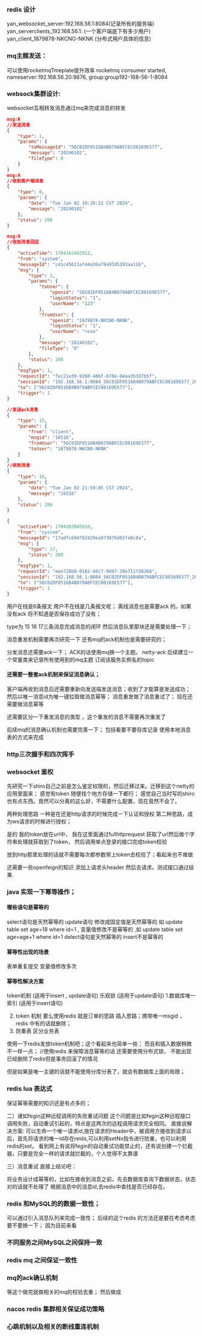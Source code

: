 ### redis 设计
yan_websocket_server:192.168.56.1:8084(记录所有的服务端)
yan_serverclients_192.168.56.1:  (一个客户端底下有多少用户)
yan_client_1879878-NKCNO-NKNK (分布式用户具体的信息)

### mq主题发送：
可以使用rocketmqTmeplate提升效率
rocketmq consumer started,
nameserver:192.168.56.20:9876, group:group192-168-56-1-8084


### websock集群设计:
websocket互相转发消息通过mq来完成消息的转发

```json
msg:R
//发送消息
{
	"type": 1,
	"params": {
		"toMessageId": "56C02DF0516B4B079ABFCEC08169E577",
		"message": "20240102",
		"fileType": 0
	}
}
msg:A
//收到客户端消息
{
	"type": 0,
	"params": {
		"date": "Tue Jan 02 10:28:12 CST 2024",
		"message": "20240102"
	},
	"status": 200
}

```
```json
msg:N
//收到消息回应
{
	"activeTime": 1704162492912,
	"from": "system",
	"messageId": "c41c45611af44a36a79a93d5193aa116",
	"msg": {
		"type": 2,
		"params": {
			"toUser": {
				"openid": "56C02DF0516B4B079ABFCEC08169E577",
				"loginStatus": "1",
				"userName": "123"
			},
			"fromUser": {
				"openid": "1879878-NKCNO-NKNK",
				"loginStatus": "1",
				"userName": "rose"
			},
			"message": "20240102",
			"fileType": "0"
		},
		"status": 200
	},
	"msgType": 1,
	"requestId": "fec21e30-9260-486f-b78e-04aa3b3d7b5f",
	"sessionId": "192.168.56.1:8084_56C02DF0516B4B079ABFCEC08169E577_20240102102737",
	"to": ["56C02DF0516B4B079ABFCEC08169E577"],
	"trigger": 1
} 
```
```json
//发送ack消息
{
	"type": 15,
	"params": {
		"from": "client",
		"msgid": "16516",
		"fromUser": "56C02DF0516B4B079ABFCEC08169E577",
		"toUser": "1879878-NKCNO-NKNK"
	}
}
//收到消息
{
	"type": 16,
	"params": {
		"date": "Tue Jan 02 21:59:05 CST 2024",
		"message": "16516"
	},
	"status": 200
}

```
```json
{
	"activeTime": 1704203945910,
	"from": "system",
	"messageId": "17adfc694782429ea973076d83fe8c8a",
	"msg": {
		"type": 17,
		"status": 200
	},
	"msgType": 1,
	"requestId": "eee728b0-0182-46c7-9d97-39e711f20368",
	"sessionId": "192.168.56.1:8084_56C02DF0516B4B079ABFCEC08169E577_20240102215858",
	"to": ["56C02DF0516B4B079ABFCEC08169E577"],
	"trigger": 1
}
```
用户在线是6条报文
用户不在线是几条报文呢；
离线消息也是需要ack 的。如果没有ack 将不知道是否保存成功了没有；




type为 15  16 17三条消息完成消息的闭环
然后消息队里那块还是需要处理一下；

消息重发机制需要再次研究一下
还有mq的ack机制也是需要研究的；


分发消息还需要ack一下；
ACK的话使用mq换一个主题。 netty-ack 后续建立一个常量类来记录所有使用到的mq主题
订阅该服务实例名的topic

#### 还需要一整套ack机制来保证消息确认；
客户端再收到消息后还需要重新向发送端发送消息；收到了才能算是发送成功；
然后以唯一消息id为唯一键拉取做消息幂等；
消息重发做了消息重试了；
现在还需要做消息幂等

还需要区分一下重发消息的类型 ，这个重发的消息不需要再次重发了


后续mq的消息确认机制也需要完善一下； 包括看要不要存库记录
 使用本地消息表的方式来完成

### http三次握手和四次挥手


### websocket 鉴权 
先研究一下shiro自己之前是怎么鉴定权限的，然后迁移过来。迁移到这个netty的应用里面来；
感觉有token 随便找个地方存储一下都行；
感觉自己当时写的shiro也有点东西。竟然可以分离的这么好，不需要什么配置，现在竟然不会了。


两种处理思路 一种是在还是http请求的时候完成一下认证和授权
第二种思路，成为ws请求的时候进行授权；


是的 我的token放在url中，
 我在这里面通过fullhttprequest
 获取了url然后做个字符串处理就获取到了token，
 然后调用单点登录的接口完成token校验
 
 放到http那里处理的话就不需要每次都参数带上token去校验了；看起来也不难做
 
 还需要一些openfeign的知识 添加上请求头header 然后去请求。测试接口通过结果.
 
 ### java 实现一下幂等操作；
####  哪些语句是幂等的
 select语句是天然幂等的
 update语句 修改成固定值是天然幂等的 如 update table set age=18 where id=1 , 变量值修改不是幂等的 ,如 update table set age=age+1 where id=1
 delect语句是天然幂等的
 insert不是幂等的
#### 幂等性出现的场景
表单重复提交
变量值修改多次
#### 幂等性解决方案
token机制 (适用于insert , update语句)
乐观锁 (适用于update语句)
1.数据库唯一索引 (适用于insert语句)

2.   token 机制  要么使用redis  就是订单的思路  插入思路；携带唯一msgid ， redis 中有的话就删除；
3. 防重表  区分业务表

使用一下redis发放token机制吧；这个看起来也简单一些； 而且和插入数据稍微不一样一点；
//使用redis 来保障消息幂等的话  还需要使用分布式锁， 
不能出现已经删除了redis但是事务回滚了的情况

但是如果是唯一主键的话就不能使用分库分表了，就会有数据库上面的局限；
### redis lua 表达式
保证幂等需要的知识还是有点多的；

二）诸如fegin这种远程调用的失败重试问题
这个问题是比如fegin这种远程接口调用失败，自动重试引起的，特点是这两次的远程调用请求完全相同。
直接说解决方案: 可以生命一个唯一请求id,放在请求的Header中，被调用方接收到请求以后，首先将请求的唯一id存在reids,可以利用setNx指令进行防重，也可以利用redis的set。
看到网上有说将fegin的自动重试功能禁止的，还有说创建一个拦截器，只要是完全一样的请求就拦截的，个人觉得不太靠谱

三）消息重试
直接上结论吧：

将业务设计成幂等的，比如在接收到消息之前，先去数据库查询下数据状态，状态对的话就不处理了
根据消息中的消息id,去redis中查找是否已经存在。
### redis 和MySQL的的数据一致性； 

可以通过引入消息队列来完成一致性；
后续的这个redis 的方法还是要在考虑考虑要不要换一下；
因为目前来看
###  不同服务之间MySQL之间保持一致

### redis mq 之间保证一致性


 
 ### mq的ack确认机制
 等这个做完就做相关的mq的校验去重；
 然后做成
 
 ### nacos redis 集群相关保证成功策略
 
 ### 心跳机制以及相关的断线重连机制
 
 


